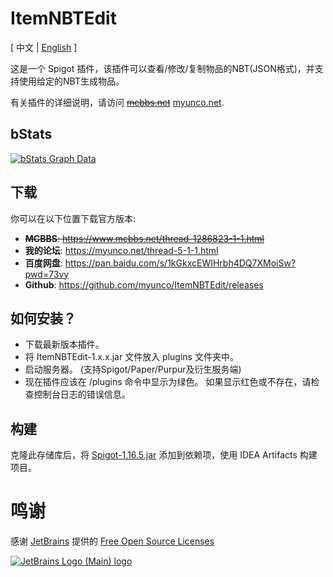 # ItemNBTEdit
<span>[ 中文 | <a href="README.md">English</a> ]</span>

这是一个 Spigot 插件，该插件可以查看/修改/复制物品的NBT(JSON格式)，并支持使用给定的NBT生成物品。

有关插件的详细说明，请访问 ~~[mcbbs.net](https://www.mcbbs.net/thread-1286823-1-1.html)~~ [myunco.net](https://myunco.net/thread-5-1-1.html).

bStats
---
[![bStats Graph Data](https://bstats.org/signatures/bukkit/ItemNBTEdit.svg)](https://bstats.org/plugin/bukkit/ItemNBTEdit)

下载
---
你可以在以下位置下载官方版本:
- ~~**MCBBS**: https://www.mcbbs.net/thread-1286823-1-1.html~~
- **我的论坛**: https://myunco.net/thread-5-1-1.html
- **百度网盘**: https://pan.baidu.com/s/1kGkxcEWIHrbh4DQ7XMoiSw?pwd=73vy
- **Github**: https://github.com/myunco/ItemNBTEdit/releases

如何安装？
---
* 下载最新版本插件。
* 将 ItemNBTEdit-1.x.x.jar 文件放入 plugins 文件夹中。
* 启动服务器。 (支持Spigot/Paper/Purpur及衍生服务端)
* 现在插件应该在 /plugins 命令中显示为绿色。 如果显示红色或不存在，请检查控制台日志的错误信息。

构建
---
克隆此存储库后，将 [Spigot-1.16.5.jar](https://getbukkit.org/get/RD0y91OTotryPrElNQe4ovBLDNweoO5Z) 添加到依赖项，使用 IDEA Artifacts 构建项目。

# 鸣谢
感谢 [JetBrains](https://www.jetbrains.com/?from=ServerMonitor) 提供的 [Free Open Source Licenses](https://jb.gg/OpenSourceSupport)

[![JetBrains Logo (Main) logo](https://resources.jetbrains.com/storage/products/company/brand/logos/jb_beam.svg)](https://www.jetbrains.com/?from=ServerMonitor)
